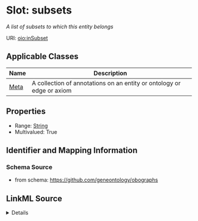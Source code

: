 # Slot: subsets
_A list of subsets to which this entity belongs_


URI: [oio:inSubset](http://www.geneontology.org/formats/oboInOwl#inSubset)



<!-- no inheritance hierarchy -->




## Applicable Classes

| Name | Description |
| --- | --- |
[Meta](Meta.md) | A collection of annotations on an entity or ontology or edge or axiom






## Properties

* Range: [String](String.md)
* Multivalued: True








## Identifier and Mapping Information







### Schema Source


* from schema: https://github.com/geneontology/obographs




## LinkML Source

<details>
```yaml
name: subsets
description: A list of subsets to which this entity belongs
from_schema: https://github.com/geneontology/obographs
rank: 1000
slot_uri: oio:inSubset
multivalued: true
alias: subsets
domain_of:
- Meta
range: string

```
</details>